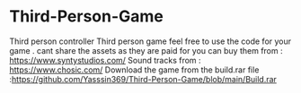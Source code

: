 # Third-Person-Game
Third person controller 
Third person game  feel free to use the code for your game . cant share the assets as they are paid for you can buy them from : https://www.syntystudios.com/
Sound tracks from : https://www.chosic.com/
Download the game from the build.rar file :https://github.com/Yasssin369/Third-Person-Game/blob/main/Build.rar
